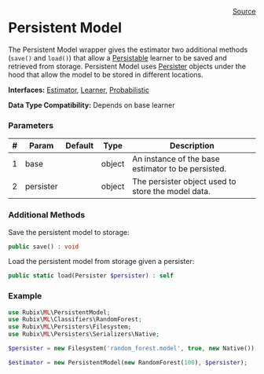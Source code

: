 <span style="float:right;"><a href="https://github.com/RubixML/RubixML/blob/master/src/PersitentModel.php">Source</a></span>

# Persistent Model
The Persistent Model wrapper gives the estimator two additional methods (`save()` and `load()`) that allow a [Persistable](persistable.md) learner to be saved and retrieved from storage. Persistent Model uses [Persister](./persisters/api.md) objects under the hood that allow the model to be stored in different locations.

**Interfaces:** [Estimator](estimator.md), [Learner](learner.md), [Probabilistic](probabilistic.md)

**Data Type Compatibility:** Depends on base learner

### Parameters
| # | Param | Default | Type | Description |
|---|---|---|---|---|
| 1 | base | | object | An instance of the base estimator to be persisted. |
| 2 | persister | | object | The persister object used to store the model data. |

### Additional Methods
Save the persistent model to storage:
```php
public save() : void
```

Load the persistent model from storage given a persister:
```php
public static load(Persister $persister) : self
```

### Example
```php
use Rubix\ML\PersistentModel;
use Rubix\ML\Classifiers\RandomForest;
use Rubix\ML\Persisters\Filesystem;
use Rubix\ML\Persisters\Serializers\Native;

$persister = new Filesystem('random_forest.model', true, new Native());

$estimator = new PersistentModel(new RandomForest(100), $persister);
```